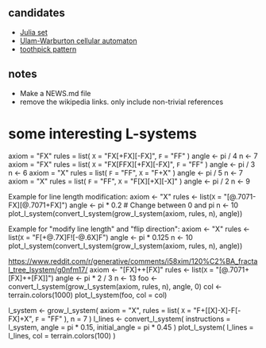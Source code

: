 
## candidates
* [Julia set](https://en.wikipedia.org/wiki/Julia_set)
* [Ulam-Warburton cellular automaton](https://en.wikipedia.org/wiki/Ulam%E2%80%93Warburton_automaton)
* [toothpick pattern](https://en.wikipedia.org/wiki/Toothpick_sequence)


## notes
- Make a NEWS.md file
- remove the wikipedia links. only include non-trivial references

# some interesting L-systems
axiom = "FX"
rules = list(
    `X` = "FX[+FX][-FX]",
    `F` = "FF"
)
angle <- pi / 4
n <- 7
axiom = "FX"
rules = list(
    `X` = "FX[FFX][+FX][-FX]",
    `F` = "FF"
)
angle <- pi / 3
n <- 6
axiom = "X"
rules = list(
    `F` = "FF",
    `X` = "F+X"
)
angle <- pi / 5
n <- 7
axiom = "X"
rules = list(
    `F` = "FF",
    `X` = "F[X][+X][-X]"
)
angle <- pi / 2
n <- 9


Example for line length modification:
axiom <- "X"
rules <- list(`X` = "[@.7071-FX][@.7071+FX]")
angle <- pi * 0.2  # Change between 0 and pi
n <- 10
plot_l_system(convert_l_system(grow_l_system(axiom, rules, n), angle))


Example for "modify line length" and "flip direction":
axiom <- "X"
rules <- list(`X` = "F[+@.7X]F![-@.6X]F")
angle <- pi * 0.125
n <- 10
plot_l_system(convert_l_system(grow_l_system(axiom, rules, n), angle))


https://www.reddit.com/r/generative/comments/i58xim/120%C2%BA_fractal_tree_lsystem/g0nfm17/
axiom <- "[FX]++[FX]"
rules <- list(`X` = "[@.7071+[FX]++[FX]]")
angle <- pi * 2 / 3
n <- 13
foo <- convert_l_system(grow_l_system(axiom, rules, n), angle, 0)
col <- terrain.colors(1000)
plot_l_system(foo, col = col)


l_system <- grow_l_system(
    axiom = "X",
    rules = list(
        `X` = "F+[[X]-X]-F[-FX]+X",
        `F` = "FF"
    ),
    n = 7
)
l_lines <- convert_l_system(
    instructions = l_system,
    angle = pi * 0.15,
    initial_angle = pi * 0.45
)
plot_l_system(
    l_lines = l_lines,
    col = terrain.colors(100)
)
